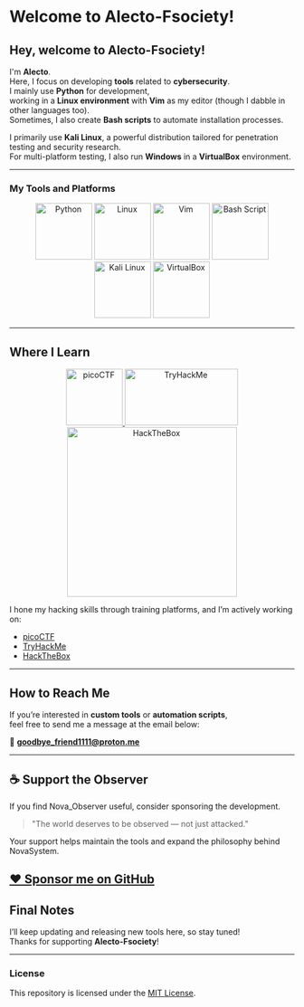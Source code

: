# Welcome to Alecto-Fsociety!

## Hey, welcome to Alecto-Fsociety!

I'm **Alecto**.  
Here, I focus on developing **tools** related to **cybersecurity**.  
I mainly use **Python** for development,  
working in a **Linux environment** with **Vim** as my editor (though I dabble in other languages too).  
Sometimes, I also create **Bash scripts** to automate installation processes.

I primarily use **Kali Linux**, a powerful distribution tailored for penetration testing and security research.  
For multi-platform testing, I also run **Windows** in a **VirtualBox** environment.

---

### My Tools and Platforms

<p align="center">
  <img src="https://upload.wikimedia.org/wikipedia/commons/c/c3/Python-logo-notext.svg" alt="Python" width="100" height="100">
  <img src="https://upload.wikimedia.org/wikipedia/commons/a/af/Tux.png" alt="Linux" width="100" height="100">
  <img src="https://upload.wikimedia.org/wikipedia/commons/9/9f/Vimlogo.svg" alt="Vim" width="100" height="100">
  <img src="https://upload.wikimedia.org/wikipedia/commons/4/4b/Bash_Logo_Colored.svg" alt="Bash Script" width="100" height="100">
  <img src="https://www.kali.org/images/kali-dragon-icon.svg" alt="Kali Linux" width="100" height="100">
  <img src="https://upload.wikimedia.org/wikipedia/commons/d/d5/Virtualbox_logo.png" alt="VirtualBox" width="100" height="100">
</p>

---

## Where I Learn

<p align="center">
  <a href="https://play.picoctf.org/">
    <img src="https://picoctf.org/img/logos/picoctf-logo-og.png" alt="picoCTF" width="100" height="100">
  </a>
  <a href="https://tryhackme.com/">
    <img src="https://tryhackme.com/img/logo/tryhackme_logo_full.svg" alt="TryHackMe" width="200" height="100">
  </a>
  <a href="https://www.hackthebox.com/">
    <img src="https://www.hackthebox.com/images/landingv3/mega-menu-logo-htb.svg" alt="HackTheBox" width="300",height="100">
  </a>
</p>

I hone my hacking skills through training platforms, and I’m actively working on:
- [picoCTF](https://play.picoctf.org/)
- [TryHackMe](https://tryhackme.com/)
- [HackTheBox](https://www.hackthebox.com/)

---

## How to Reach Me

If you’re interested in **custom tools** or **automation scripts**,  
feel free to send me a message at the email below:

📧 **[goodbye_friend1111@proton.me](mailto:goodbye_friend1111@proton.me)**

---
## ☕ Support the Observer

If you find Nova_Observer useful, consider sponsoring the development.

> "The world deserves to be observed — not just attacked."

Your support helps maintain the tools and expand the philosophy behind NovaSystem.

[❤️ Sponsor me on GitHub](https://github.com/sponsors/Alecto-Fsociety)
---
## Final Notes

I’ll keep updating and releasing new tools here, so stay tuned!  
Thanks for supporting **Alecto-Fsociety**!

---

### License
This repository is licensed under the [MIT License](LICENSE).

